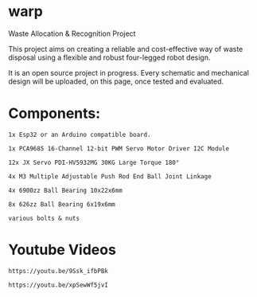 # warp
Waste Allocation &amp; Recognition Project

This project aims on creating a reliable and cost-effective way of waste disposal using a flexible and robust four-legged robot design.

It is an open source project in progress. Every schematic and mechanical design will be uploaded, on this page, once tested and evaluated.

# Components:

    1x Esp32 or an Arduino compatible board.

    1x PCA9685 16-Channel 12-bit PWM Servo Motor Driver I2C Module

    12x JX Servo PDI-HV5932MG 30KG Large Torque 180°

    4x M3 Multiple Adjustable Push Rod End Ball Joint Linkage

    4x 6900zz Ball Bearing 10x22x6mm

    8x 626zz Ball Bearing 6x19x6mm

    various bolts & nuts


# Youtube Videos
    https://youtu.be/9Ssk_ifbPBk

    https://youtu.be/xpSewWf5jvI
